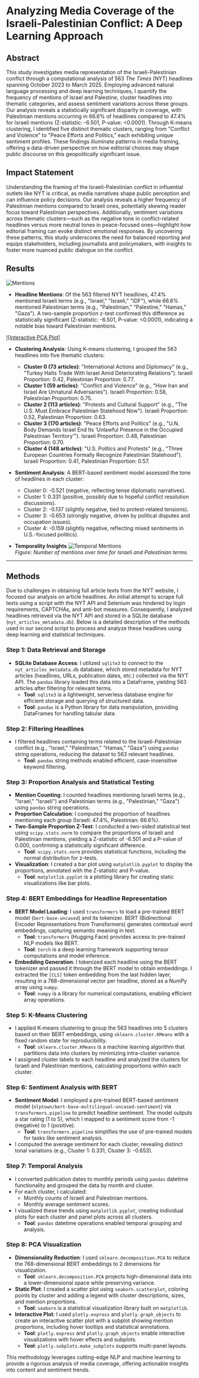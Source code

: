 # Analyzing Media Coverage of the Israeli-Palestinian Conflict: A Deep Learning Approach

## Abstract

This study investigates media representation of the Israeli-Palestinian conflict through a computational analysis of 563 *The Times* (NYT) headlines spanning October 2023 to March 2025. Employing advanced natural language processing and deep learning techniques, I quantify the frequency of mentions of Israel and Palestine, cluster headlines into thematic categories, and assess sentiment variations across these groups. Our analysis reveals a statistically significant disparity in coverage, with Palestinian mentions occurring in 66.6% of headlines compared to 47.4% for Israeli mentions (Z-statistic: -6.501, P-value: <0.0001). Through K-means clustering, I identified five distinct thematic clusters, ranging from "Conflict and Violence" to "Peace Efforts and Politics," each exhibiting unique sentiment profiles. These findings illuminate patterns in media framing, offering a data-driven perspective on how editorial choices may shape public discourse on this geopolitically significant issue.

## Impact Statement

Understanding the framing of the Israeli-Palestinian conflict in influential outlets like NYT is critical, as media narratives shape public perception and can influence policy decisions. Our analysis reveals a higher frequency of Palestinian mentions compared to Israeli ones, potentially skewing reader focus toward Palestinian perspectives. Additionally, sentiment variations across thematic clusters—such as the negative tone in conflict-related headlines versus more neutral tones in peace-focused ones—highlight how editorial framing can evoke distinct emotional responses. By uncovering these patterns, this study underscores the need for balanced reporting and equips stakeholders, including journalists and policymakers, with insights to foster more nuanced public dialogue on the conflict.

## Results

![Mentions](proportions_mentions.png)  

- **Headline Mentions**: Of the 563 filtered NYT headlines, 47.4% mentioned Israeli terms (e.g., "Israel," "Israeli," "IDF"), while 66.6% mentioned Palestinian terms (e.g., "Palestinian," "Palestine," "Hamas," "Gaza"). A two-sample proportion z-test confirmed this difference as statistically significant (Z-statistic: -6.501, P-value: <0.0001), indicating a notable bias toward Palestinian mentions.

[![Interactive PCA Plot]](https://adams-charleen.github.io/nyt_deep_learning/pca_interactive.html)

- **Clustering Analysis**: Using K-means clustering, I grouped the 563 headlines into five thematic clusters:
  - **Cluster 0 (73 articles)**: "International Actions and Diplomacy" (e.g., "Turkey Halts Trade With Israel Amid Deteriorating Relations"). Israeli Proportion: 0.42, Palestinian Proportion: 0.77.
  - **Cluster 1 (59 articles)**: "Conflict and Violence" (e.g., "How Iran and Israel Are Unnatural Adversaries"). Israeli Proportion: 0.58, Palestinian Proportion: 0.75.
  - **Cluster 2 (113 articles)**: "Protests and Cultural Support" (e.g., "The U.S. Must Embrace Palestinian Statehood Now"). Israeli Proportion: 0.52, Palestinian Proportion: 0.63.
  - **Cluster 3 (170 articles)**: "Peace Efforts and Politics" (e.g., "U.N. Body Demands Israel End Its ‘Unlawful Presence in the Occupied Palestinian Territory’"). Israeli Proportion: 0.48, Palestinian Proportion: 0.70.
  - **Cluster 4 (148 articles)**: "U.S. Politics and Protests" (e.g., "Three European Countries Formally Recognize Palestinian Statehood"). Israeli Proportion: 0.41, Palestinian Proportion: 0.57.

- **Sentiment Analysis**: A BERT-based sentiment model assessed the tone of headlines in each cluster:
  - Cluster 0: -0.521 (negative, reflecting tense diplomatic narratives).
  - Cluster 1: 0.331 (positive, possibly due to hopeful conflict resolution discussions).
  - Cluster 2: -0.137 (slightly negative, tied to protest-related tensions).
  - Cluster 3: -0.653 (strongly negative, driven by political disputes and occupation issues).
  - Cluster 4: -0.159 (slightly negative, reflecting mixed sentiments in U.S.-focused politics).

- **Temporality Insights**
![Temporal Mentions](temporal_mentions.png)  
*Figure: Number of mentions over time for Israeli and Palestinian terms.*

---

## Methods

Due to challenges in obtaining full article texts from the NYT website, I focused our analysis on article headlines. An initial attempt to scrape full texts using a script with the NYT API and Selenium was hindered by login requirements, CAPTCHAs, and anti-bot measures. Consequently, I analyzed headlines retrieved via the NYT API and stored in a SQLite database (`nyt_articles_metadata.db`). Below is a detailed description of the methods used in our second script to process and analyze these headlines using deep learning and statistical techniques.

### Step 1: Data Retrieval and Storage
- **SQLite Database Access**: I utilized `sqlite3` to connect to the `nyt_articles_metadata.db` database, which stored metadata for NYT articles (headlines, URLs, publication dates, etc.) collected via the NYT API. The `pandas` library loaded this data into a DataFrame, yielding 563 articles after filtering for relevant terms.
  - **Tool**: `sqlite3` is a lightweight, serverless database engine for efficient storage and querying of structured data.
  - **Tool**: `pandas` is a Python library for data manipulation, providing DataFrames for handling tabular data.

### Step 2: Filtering Headlines
- I filtered headlines containing terms related to the Israeli-Palestinian conflict (e.g., "Israel," "Palestinian," "Hamas," "Gaza") using `pandas` string operations, reducing the dataset to 563 relevant headlines.
  - **Tool**: `pandas` string methods enabled efficient, case-insensitive keyword filtering.

### Step 3: Proportion Analysis and Statistical Testing
- **Mention Counting**: I counted headlines mentioning Israeli terms (e.g., "Israel," "Israeli") and Palestinian terms (e.g., "Palestinian," "Gaza") using `pandas` string operations.
- **Proportion Calculation**: I computed the proportion of headlines mentioning each group (Israeli: 47.4%, Palestinian: 66.6%).
- **Two-Sample Proportion Z-Test**: I conducted a two-sided statistical test using `scipy.stats.norm` to compare the proportions of Israeli and Palestinian mentions, yielding a Z-statistic of -6.501 and a P-value of 0.000, confirming a statistically significant difference.
  - **Tool**: `scipy.stats.norm` provides statistical functions, including the normal distribution for z-tests.
- **Visualization**: I created a bar plot using `matplotlib.pyplot` to display the proportions, annotated with the Z-statistic and P-value.
  - **Tool**: `matplotlib.pyplot` is a plotting library for creating static visualizations like bar plots.

### Step 4: BERT Embeddings for Headline Representation
- **BERT Model Loading**: I used `transformers` to load a pre-trained BERT model (`bert-base-uncased`) and its tokenizer. BERT (Bidirectional Encoder Representations from Transformers) generates contextual word embeddings, capturing semantic meaning in text.
  - **Tool**: `transformers` (Hugging Face) provides access to pre-trained NLP models like BERT.
  - **Tool**: `torch` is a deep learning framework supporting tensor computations and model inference.
- **Embedding Generation**: I tokenized each headline using the BERT tokenizer and passed it through the BERT model to obtain embeddings. I extracted the `[CLS]` token embedding from the last hidden layer, resulting in a 768-dimensional vector per headline, stored as a NumPy array using `numpy`.
  - **Tool**: `numpy` is a library for numerical computations, enabling efficient array operations.

### Step 5: K-Means Clustering
- I applied K-means clustering to group the 563 headlines into 5 clusters based on their BERT embeddings, using `sklearn.cluster.KMeans` with a fixed random state for reproducibility.
  - **Tool**: `sklearn.cluster.KMeans` is a machine learning algorithm that partitions data into clusters by minimizing intra-cluster variance.
- I assigned cluster labels to each headline and analyzed the clusters for Israeli and Palestinian mentions, calculating proportions within each cluster.

### Step 6: Sentiment Analysis with BERT
- **Sentiment Model**: I employed a pre-trained BERT-based sentiment model (`nlptown/bert-base-multilingual-uncased-sentiment`) via `transformers.pipeline` to predict headline sentiment. The model outputs a star rating (1 to 5), which I mapped to a sentiment score from -1 (negative) to 1 (positive).
  - **Tool**: `transformers.pipeline` simplifies the use of pre-trained models for tasks like sentiment analysis.
- I computed the average sentiment for each cluster, revealing distinct tonal variations (e.g., Cluster 1: 0.331, Cluster 3: -0.653).

### Step 7: Temporal Analysis
- I converted publication dates to monthly periods using `pandas` datetime functionality and grouped the data by month and cluster.
- For each cluster, I calculated:
  - Monthly counts of Israeli and Palestinian mentions.
  - Monthly average sentiment scores.
- I visualized these trends using `matplotlib.pyplot`, creating individual plots for each cluster and panel plots across all clusters.
  - **Tool**: `pandas` datetime operations enabled temporal grouping and analysis.

### Step 8: PCA Visualization
- **Dimensionality Reduction**: I used `sklearn.decomposition.PCA` to reduce the 768-dimensional BERT embeddings to 2 dimensions for visualization.
  - **Tool**: `sklearn.decomposition.PCA` projects high-dimensional data into a lower-dimensional space while preserving variance.
- **Static Plot**: I created a scatter plot using `seaborn.scatterplot`, coloring points by cluster and adding a legend with cluster descriptions, sizes, and mention proportions.
  - **Tool**: `seaborn` is a statistical visualization library built on `matplotlib`.
- **Interactive Plot**: I used `plotly.express` and `plotly.graph_objects` to create an interactive scatter plot with a subplot showing mention proportions, including hover tooltips and statistical annotations.
  - **Tool**: `plotly.express` and `plotly.graph_objects` enable interactive visualizations with hover effects and subplots.
  - **Tool**: `plotly.subplots.make_subplots` supports multi-panel layouts.

This methodology leverages cutting-edge NLP and machine learning to provide a rigorous analysis of media coverage, offering actionable insights into content and sentiment trends.
